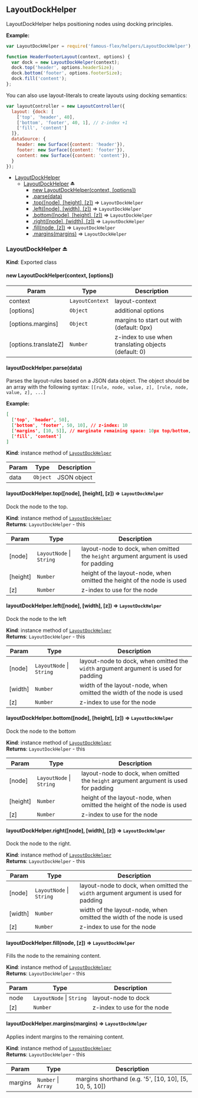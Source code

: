 <a name="module_LayoutDockHelper"></a>
## LayoutDockHelper
LayoutDockHelper helps positioning nodes using docking principles.

**Example:**

```javascript
var LayoutDockHelper = require('famous-flex/helpers/LayoutDockHelper');

function HeaderFooterLayout(context, options) {
  var dock = new LayoutDockHelper(context);
  dock.top('header', options.headerSize);
  dock.bottom('footer', options.footerSize);
  dock.fill('content');
};
```

You can also use layout-literals to create layouts using docking semantics:

```javascript
var layoutController = new LayoutController({
  layout: {dock: [
    ['top', 'header', 40],
    ['bottom', 'footer', 40, 1], // z-index +1
    ['fill', 'content']
  ]},
  dataSource: {
    header: new Surface({content: 'header'}),
    footer: new Surface({content: 'footer'}),
    content: new Surface({content: 'content'}),
  }
});
```


* [LayoutDockHelper](#module_LayoutDockHelper)
  * [LayoutDockHelper](#exp_module_LayoutDockHelper--LayoutDockHelper) ⏏
    * [new LayoutDockHelper(context, [options])](#new_module_LayoutDockHelper--LayoutDockHelper_new)
    * [.parse(data)](#module_LayoutDockHelper--LayoutDockHelper#parse)
    * [.top([node], [height], [z])](#module_LayoutDockHelper--LayoutDockHelper#top) ⇒ <code>LayoutDockHelper</code>
    * [.left([node], [width], [z])](#module_LayoutDockHelper--LayoutDockHelper#left) ⇒ <code>LayoutDockHelper</code>
    * [.bottom([node], [height], [z])](#module_LayoutDockHelper--LayoutDockHelper#bottom) ⇒ <code>LayoutDockHelper</code>
    * [.right([node], [width], [z])](#module_LayoutDockHelper--LayoutDockHelper#right) ⇒ <code>LayoutDockHelper</code>
    * [.fill(node, [z])](#module_LayoutDockHelper--LayoutDockHelper#fill) ⇒ <code>LayoutDockHelper</code>
    * [.margins(margins)](#module_LayoutDockHelper--LayoutDockHelper#margins) ⇒ <code>LayoutDockHelper</code>

<a name="exp_module_LayoutDockHelper--LayoutDockHelper"></a>
### LayoutDockHelper ⏏
**Kind**: Exported class  
<a name="new_module_LayoutDockHelper--LayoutDockHelper_new"></a>
#### new LayoutDockHelper(context, [options])

| Param | Type | Description |
| --- | --- | --- |
| context | <code>LayoutContext</code> | layout-context |
| [options] | <code>Object</code> | additional options |
| [options.margins] | <code>Object</code> | margins to start out with (default: 0px) |
| [options.translateZ] | <code>Number</code> | z-index to use when translating objects (default: 0) |

<a name="module_LayoutDockHelper--LayoutDockHelper#parse"></a>
#### layoutDockHelper.parse(data)
Parses the layout-rules based on a JSON data object.
The object should be an array with the following syntax:
`[[rule, node, value, z], [rule, node, value, z], ...]`

**Example:**

```JSON
[
  ['top', 'header', 50],
  ['bottom', 'footer', 50, 10], // z-index: 10
  ['margins', [10, 5]], // marginate remaining space: 10px top/bottom, 5px left/right
  ['fill', 'content']
]
```

**Kind**: instance method of <code>[LayoutDockHelper](#exp_module_LayoutDockHelper--LayoutDockHelper)</code>  

| Param | Type | Description |
| --- | --- | --- |
| data | <code>Object</code> | JSON object |

<a name="module_LayoutDockHelper--LayoutDockHelper#top"></a>
#### layoutDockHelper.top([node], [height], [z]) ⇒ <code>LayoutDockHelper</code>
Dock the node to the top.

**Kind**: instance method of <code>[LayoutDockHelper](#exp_module_LayoutDockHelper--LayoutDockHelper)</code>  
**Returns**: <code>LayoutDockHelper</code> - this  

| Param | Type | Description |
| --- | --- | --- |
| [node] | <code>LayoutNode</code> &#124; <code>String</code> | layout-node to dock, when omitted the `height` argument argument is used for padding |
| [height] | <code>Number</code> | height of the layout-node, when omitted the height of the node is used |
| [z] | <code>Number</code> | z-index to use for the node |

<a name="module_LayoutDockHelper--LayoutDockHelper#left"></a>
#### layoutDockHelper.left([node], [width], [z]) ⇒ <code>LayoutDockHelper</code>
Dock the node to the left

**Kind**: instance method of <code>[LayoutDockHelper](#exp_module_LayoutDockHelper--LayoutDockHelper)</code>  
**Returns**: <code>LayoutDockHelper</code> - this  

| Param | Type | Description |
| --- | --- | --- |
| [node] | <code>LayoutNode</code> &#124; <code>String</code> | layout-node to dock, when omitted the `width` argument argument is used for padding |
| [width] | <code>Number</code> | width of the layout-node, when omitted the width of the node is used |
| [z] | <code>Number</code> | z-index to use for the node |

<a name="module_LayoutDockHelper--LayoutDockHelper#bottom"></a>
#### layoutDockHelper.bottom([node], [height], [z]) ⇒ <code>LayoutDockHelper</code>
Dock the node to the bottom

**Kind**: instance method of <code>[LayoutDockHelper](#exp_module_LayoutDockHelper--LayoutDockHelper)</code>  
**Returns**: <code>LayoutDockHelper</code> - this  

| Param | Type | Description |
| --- | --- | --- |
| [node] | <code>LayoutNode</code> &#124; <code>String</code> | layout-node to dock, when omitted the `height` argument argument is used for padding |
| [height] | <code>Number</code> | height of the layout-node, when omitted the height of the node is used |
| [z] | <code>Number</code> | z-index to use for the node |

<a name="module_LayoutDockHelper--LayoutDockHelper#right"></a>
#### layoutDockHelper.right([node], [width], [z]) ⇒ <code>LayoutDockHelper</code>
Dock the node to the right.

**Kind**: instance method of <code>[LayoutDockHelper](#exp_module_LayoutDockHelper--LayoutDockHelper)</code>  
**Returns**: <code>LayoutDockHelper</code> - this  

| Param | Type | Description |
| --- | --- | --- |
| [node] | <code>LayoutNode</code> &#124; <code>String</code> | layout-node to dock, when omitted the `width` argument argument is used for padding |
| [width] | <code>Number</code> | width of the layout-node, when omitted the width of the node is used |
| [z] | <code>Number</code> | z-index to use for the node |

<a name="module_LayoutDockHelper--LayoutDockHelper#fill"></a>
#### layoutDockHelper.fill(node, [z]) ⇒ <code>LayoutDockHelper</code>
Fills the node to the remaining content.

**Kind**: instance method of <code>[LayoutDockHelper](#exp_module_LayoutDockHelper--LayoutDockHelper)</code>  
**Returns**: <code>LayoutDockHelper</code> - this  

| Param | Type | Description |
| --- | --- | --- |
| node | <code>LayoutNode</code> &#124; <code>String</code> | layout-node to dock |
| [z] | <code>Number</code> | z-index to use for the node |

<a name="module_LayoutDockHelper--LayoutDockHelper#margins"></a>
#### layoutDockHelper.margins(margins) ⇒ <code>LayoutDockHelper</code>
Applies indent margins to the remaining content.

**Kind**: instance method of <code>[LayoutDockHelper](#exp_module_LayoutDockHelper--LayoutDockHelper)</code>  
**Returns**: <code>LayoutDockHelper</code> - this  

| Param | Type | Description |
| --- | --- | --- |
| margins | <code>Number</code> &#124; <code>Array</code> | margins shorthand (e.g. '5', [10, 10], [5, 10, 5, 10]) |

